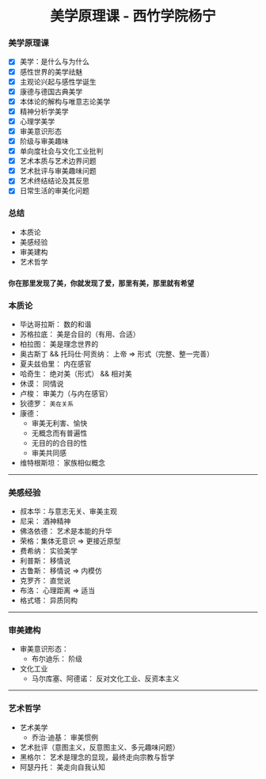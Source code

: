 <h1 style="text-align:center"> 美学原理课 - 西竹学院杨宁 </h1>

### 美学原理课

- [x] 美学：是什么与为什么
- [x] 感性世界的美学祛魅
- [x] 主观论兴起与感性学诞生
- [x] 康德与德国古典美学
- [x] 本体论的解构与唯意志论美学
- [x] 精神分析学美学
- [x] 心理学美学
- [x] 审美意识形态
- [x] 阶级与审美趣味
- [x] 单向度社会与文化工业批判
- [x] 艺术本质与艺术边界问题
- [x] 艺术批评与审美趣味问题
- [x] 艺术终结结论及其反思
- [x] 日常生活的审美化问题

### 总结

- 本质论
- 美感经验
- 审美建构
- 艺术哲学

### `你在那里发现了美，你就发现了爱，那里有美，那里就有希望 `

### 本质论

- 毕达哥拉斯： 数的和谐
- 苏格拉底： 美是合目的（有用、合适）
- 柏拉图： 美是理念世界的
- 奥古斯丁 && 托玛仕·阿贡纳： 上帝 => 形式（完整、整一完善）
- 夏夫兹伯里： 内在感官
- 哈奇生： 绝对美（形式） && 相对美
- 休谟： 同情说
- 卢梭： 审美力（与内在感官）
- 狄德罗： `美在关系`
- 康德：
  - 审美无利害、愉快
  - 无概念而有普遍性
  - 无目的的合目的性
  - 审美共同感
- 维特根斯坦： 家族相似概念

---

### 美感经验

- 叔本华：与意志无关、审美主观
- 尼采： 酒神精神
- 佛洛依德： 艺术是本能的升华
- 荣格：集体无意识 => 更接近原型
- 费希纳： 实验美学
- 利普斯： 移情说
- 古鲁斯： 移情说 => 内模仿
- 克罗齐： 直觉说
- 布洛： 心理距离 => 适当
- 格式塔： 异质同构

---

### 审美建构

- 审美意识形态：
  - 布尔迪乐： 阶级
- 文化工业
  - 马尔库塞、阿德诺： 反对文化工业、反资本主义

---

### 艺术哲学

- 艺术美学
  - 乔治·迪基： 审美惯例
- 艺术批评（意图主义，反意图主义、多元趣味问题）
- 黑格尔： 艺术是理念的显现，最终走向宗教与哲学
- 阿瑟丹托： 美走向自我认知
